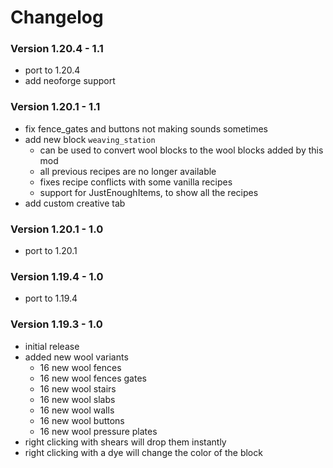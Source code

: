 # Changelog

### Version 1.20.4 - 1.1

- port to 1.20.4
- add neoforge support

### Version 1.20.1 - 1.1

- fix fence_gates and buttons not making sounds sometimes
- add new block `weaving_station`
    - can be used to convert wool blocks to the wool blocks added by this mod
    - all previous recipes are no longer available
    - fixes recipe conflicts with some vanilla recipes
    - support for JustEnoughItems, to show all the recipes
- add custom creative tab

### Version 1.20.1 - 1.0

- port to 1.20.1

### Version 1.19.4 - 1.0

- port to 1.19.4

### Version 1.19.3 - 1.0

- initial release
- added new wool variants
    - 16 new wool fences
    - 16 new wool fences gates
    - 16 new wool stairs
    - 16 new wool slabs
    - 16 new wool walls
    - 16 new wool buttons
    - 16 new wool pressure plates
- right clicking with shears will drop them instantly
- right clicking with a dye will change the color of the block
